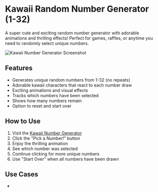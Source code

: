 # Kawaii Random Number Generator (1-32)

A super cute and exciting random number generator with adorable animations and thrilling effects! Perfect for games, raffles, or anytime you need to randomly select unique numbers.

![Kawaii Number Generator Screenshot](screenshot.jpg)

## Features

- Generates unique random numbers from 1-32 (no repeats)
- Adorable kawaii characters that react to each number draw
- Exciting animations and visual effects
- Tracks which numbers have been selected
- Shows how many numbers remain
- Option to reset and start over

## How to Use

1. Visit the [Kawaii Number Generator](https://hokchiwoo.github.io/kawaiirandomnumbergenerator/)
2. Click the "Pick a Number!" button
3. Enjoy the thrilling animation
4. See which number was selected
5. Continue clicking for more unique numbers
6. Use "Start Over" when all numbers have been drawn

## Use Cases

-
